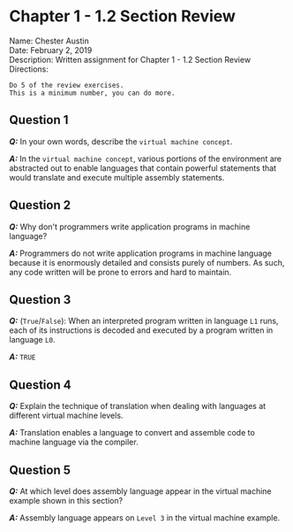 # Chapter 1 - 1.2 Section Review

Name: Chester Austin  
Date: February 2, 2019  
Description: Written assignment for Chapter 1 - 1.2 Section Review  
Directions:

```text
Do 5 of the review exercises. 
This is a minimum number, you can do more.
```

## Question 1

***Q:*** In your own words, describe the `virtual machine concept`.

***A:*** In the `virtual machine concept`, various portions of the environment are abstracted out to enable languages that contain powerful statements that would translate and execute multiple assembly statements.

## Question 2

***Q:*** Why don't programmers write application programs in machine language?

***A:*** Programmers do not write application programs in machine language because it is enormously detailed and consists purely of numbers.  As such, any code written will be prone to errors and hard to maintain.

## Question 3

***Q:*** (`True`/`False`): When an interpreted program written in language `L1` runs, each of its instructions is decoded and executed by a program written in language `L0`.

***A:*** `TRUE`

## Question 4

***Q:*** Explain the technique of translation when dealing with languages at different virtual machine levels.

***A:*** Translation enables a language to convert and assemble code to machine language via the compiler.

## Question 5

***Q:*** At which level does assembly language appear in the virtual machine example shown in this section?

***A:*** Assembly language appears on `Level 3` in the virtual machine example.
